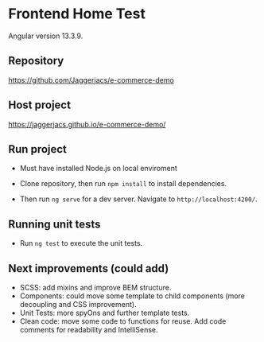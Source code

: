 # Frontend Home Test

Angular version 13.3.9.

## Repository
https://github.com/Jaggerjacs/e-commerce-demo

## Host project
https://jaggerjacs.github.io/e-commerce-demo/

## Run project
* Must have installed Node.js on local enviroment

* Clone repository, then run `npm install` to install dependencies.

* Then run `ng serve` for a dev server. Navigate to `http://localhost:4200/`.

## Running unit tests

* Run `ng test` to execute the unit tests.

## Next improvements (could add)

* SCSS: add mixins and improve BEM structure.
* Components: could move some template to child components (more decoupling and CSS improvement).
* Unit Tests: more spyOns and further template tests.
* Clean code: move some code to functions for reuse. Add code comments for readability and IntelliSense.

